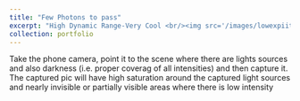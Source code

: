 ```yaml
---
title: "Few Photons to pass"
excerpt: "High Dynamic Range-Very Cool <br/><img src='/images/lowexpiitm-500x300.jpg'>"
collection: portfolio
---
```


Take the phone camera, point it to the scene where there are lights sources and also darkness (i.e. proper coverag of all intensities) and then capture it. The captured pic will have high saturation around the captured light sources and nearly invisible or partially visible areas where there is low intensity
